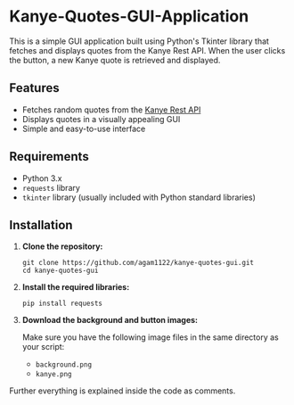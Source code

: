 # Kanye-Quotes-GUI-Application

This is a simple GUI application built using Python's Tkinter library that fetches and displays quotes from the Kanye Rest API. When the user clicks the button, a new Kanye quote is retrieved and displayed.


## Features

- Fetches random quotes from the [Kanye Rest API](https://api.kanye.rest)
- Displays quotes in a visually appealing GUI
- Simple and easy-to-use interface


## Requirements

- Python 3.x
- `requests` library
- `tkinter` library (usually included with Python standard libraries)


## Installation

1. **Clone the repository:**

    ```
    git clone https://github.com/agam1122/kanye-quotes-gui.git
    cd kanye-quotes-gui
    ```

2. **Install the required libraries:**

    ```
    pip install requests
    ```

3. **Download the background and button images:**

    Make sure you have the following image files in the same directory as your script:
    - `background.png`
    - `kanye.png`

Further everything is explained inside the code as comments.
   
